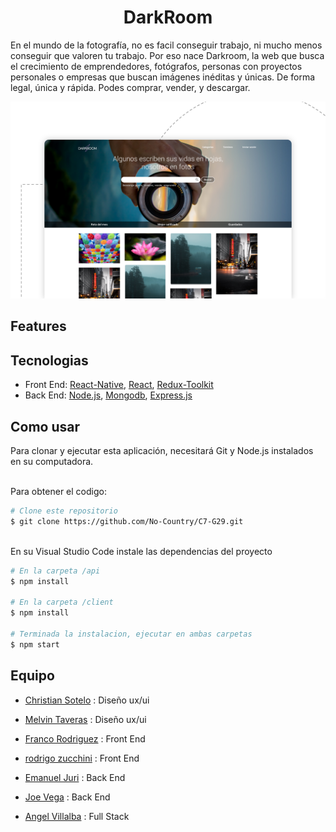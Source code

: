 <h1 align="center">DarkRoom</h1>

En el mundo de la fotografía, no es facil conseguir trabajo, ni mucho menos conseguir que valoren tu trabajo.
Por eso nace Darkroom, la web que busca el crecimiento de emprendedores, fotógrafos, personas con proyectos personales o empresas que buscan imágenes inéditas y únicas.
De forma legal, única y rápida. Podes comprar, vender, y descargar.

<img src="https://github.com/No-Country/C7-G29/blob/main/images/banner.png?raw=true">

## Features

## Tecnologias
  - Front End: [React-Native](https://reactnative.dev/), [React](https://reactjs.org/), [Redux-Toolkit](https://redux-toolkit.js.org
)
  - Back End: [Node.js](https://nodejs.org), [Mongodb](https://www.mongodb.com/), [Express.js](https://expressjs.com/) 

## Como usar

Para clonar y ejecutar esta aplicación, necesitará Git y Node.js instalados en su computadora.

<br>
Para obtener el codigo:

```bash
# Clone este repositorio
$ git clone https://github.com/No-Country/C7-G29.git
```
<br>
En su Visual Studio Code instale las dependencias del proyecto

```bash
# En la carpeta /api
$ npm install

# En la carpeta /client
$ npm install

# Terminada la instalacion, ejecutar en ambas carpetas
$ npm start
```

## Equipo
- [Christian Sotelo]() : Diseño ux/ui
- [Melvin Taveras]() : Diseño ux/ui

- [Franco Rodriguez](https://www.linkedin.com/in/juan-franco-rodriguez/) : Front End
- [rodrigo zucchini]() : Front End

- [Emanuel Juri](https://www.linkedin.com/in/emanuel-juri/) : Back End 
- [Joe Vega]() : Back End 
- [Angel Villalba](https://www.linkedin.com/in/angelvillalba/) : Full Stack




